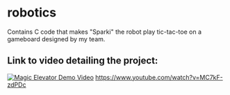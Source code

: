 # robotics

Contains C code that makes "Sparki" the robot play tic-tac-toe on a gameboard designed by my team. 

## Link to video detailing the project:
[![Magic Elevator Demo Video](https://user-images.githubusercontent.com/14846863/57207243-4d530580-6f89-11e9-925e-f01f80e7bab0.png)](https://www.youtube.com/watch?v=MC7kF-zdPDc)
https://www.youtube.com/watch?v=MC7kF-zdPDc

